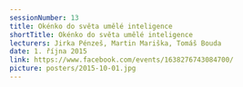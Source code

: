 ```yaml
---
sessionNumber: 13
title: Okénko do světa umělé inteligence
shortTitle: Okénko do světa umělé inteligence
lecturers: Jirka Pénzeš, Martin Mariška, Tomáš Bouda
date: 1. října 2015
link: https://www.facebook.com/events/1638276743084700/
picture: posters/2015-10-01.jpg
---
```

